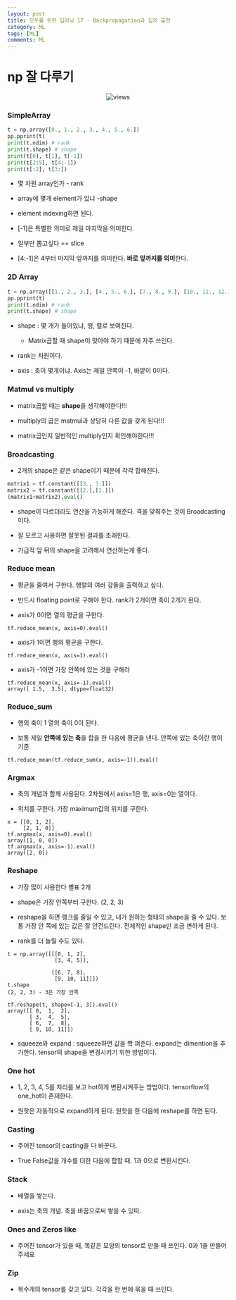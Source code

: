 ```yaml
---
layout: post
title: 모두를 위한 딥러닝 17 - Backpropagation과 딥의 출현
category: ML
tags: [ML]
comments: ML
---
```


# np 잘 다루기

<center>
<figure>
<img src="https://imgur.com/52jP6nu.png" alt="views">
<figcaption></figcaption>
</figure>
</center>


### SimpleArray

```python
t = np.array([0., 1., 2., 3., 4., 5., 6.])
pp.pprint(t)
print(t.ndim) # rank
print(t.shape) # shape
print(t[0], t[1], t[-1])
print(t[2:5], t[4:-1])
print(t[:2], t[3:])
```

- 몇 차원 array인가 - rank

- array에 몇개 element가 있냐 -shape

- element indexing하면 된다.

- [-1]은 특별한 의미로 제일 마지막을 의미한다.

- 일부만 뽑고싶다 == slice

- [4:-1]은 4부터 마지막 앞까지를 의미한다. **바로 앞까지를 의미**한다.

### 2D Array

```python
t = np.array([[1., 2., 3.], [4., 5., 6.], [7., 8., 9.], [10., 11., 12.]])
pp.pprint(t)
print(t.ndim) # rank
print(t.shape) # shape
```

- shape : 몇 개가 들어있냐, 행, 렬로 보여진다.
    - Matrix곱할 때 shape이 맞아야 하기 때문에 자주 쓰인다.

- rank는 차원이다.

- axis : 축이 몇개이냐. Axis는 제일 안쪽이 -1, 바깥이 0이다.

### Matmul vs multiply

- matrix곱할 때는 **shape**을 생각해야한다!!!

- multiply의 곱은 matmul과 상당히 다른 값을 갖게 된다!!!

- matrix곱인지 일반적인 multiply인지 확인해야한다!!!

### Broadcasting

- 2개의 shape은 같은 shape이기 때문에 각각 합해진다.

```python
matrix1 = tf.constant([[3., 3.]])
matrix2 = tf.constant([[2.],[2.]])
(matrix1+matrix2).eval()
```

- shape이 다르더라도 연산을 가능하게 해준다. 격을 맞춰주는 것이 Broadcasting이다.

- 잘 모르고 사용하면 잘못된 결과를 초래한다.

- 가급적 앞 뒤의 shape을 고려해서 연산하는게 좋다.


### Reduce mean

- 평균을 줄여서 구한다. 행렬의 여러 갚들을 출력하고 싶다. 

- 반드시 floating point로 구해야 한다. rank가 2개이면 축이 2개가 된다.

- axis가 0이면 열의 평균을 구한다.

```
tf.reduce_mean(x, axis=0).eval()
```

- axis가 1이면 행의 평균을 구한다.

```
tf.reduce_mean(x, axis=1).eval()
```

- axis가 -1이면 가장 안쪽에 있는 것을 구해라

```
tf.reduce_mean(x, axis=-1).eval()
array([ 1.5,  3.5], dtype=float32)
```

### Reduce_sum

- 행의 축이 1 열의 축이 0이 된다.

- 보통 제일 **안쪽에 있는 축**을 합을 한 다음에 평균을 낸다. 안쪽에 있는 축이란 행이 기준

```
tf.reduce_mean(tf.reduce_sum(x, axis=-1)).eval()
```

### Argmax

- 축의 개념과 함께 사용된다. 2차원에서 axis=1은 행, axis=0는 열이다.

- 위치를 구한다. 가장 maximum값의 위치를 구한다.

```
x = [[0, 1, 2],
     [2, 1, 0]]
tf.argmax(x, axis=0).eval()
array([1, 0, 0])
tf.argmax(x, axis=-1).eval()
array([2, 0])
```

### Reshape

- 가장 많이 사용한다 별표 2개

- shape은 가장 안쪽부터 구한다. (2, 2, 3)

- reshape을 하면 랭크를 줄일 수 있고, 내가 원하는 형태의 shape을 줄 수 있다. 보통 가장 안 쪽에 있는 값은 잘 안건드린다. 전체적인 shape만 조금 변하게 된다. 

- rank를 더 늘릴 수도 있다.

```
t = np.array([[[0, 1, 2], 
               [3, 4, 5]],
              
              [[6, 7, 8], 
               [9, 10, 11]]])
t.shape
(2, 2, 3) - 3은 가장 안쪽

tf.reshape(t, shape=[-1, 3]).eval()
array([[ 0,  1,  2],
       [ 3,  4,  5],
       [ 6,  7,  8],
       [ 9, 10, 11]])

```

- squeeze와 expand : squeeze하면 값을 쫙 펴준다. expand는 dimention을 추가한다. tensor의 shape을 변경시키기 위한 방법이다.

### One hot
- 1, 2, 3, 4, 5를 자리를 보고 hot하게 변환시켜주는 방법이다. tensorflow의 one_hot이 존재한다.

- 원핫은 자동적으로 expand하게 된다. 원핫을 한 다음에 reshape를 하면 된다.

### Casting

- 주어진 tensor의 casting을 다 바꾼다.

- True False값을 개수를 더한 다음에 합할 때. 1과 0으로 변환시킨다.

### Stack

- 배열을 쌓는다.

- axis는 축의 개념. 축을 바꿈으로써 쌓을 수 있따.

### Ones and Zeros like

- 주어진 tensor가 있을 때,  똑같은 모양의 tensor로 만들 때 쓰인다. 0과 1을 만들어주세요

### Zip

- 복수개의 tensor를 갖고 있다. 각각을 한 번에 묶을 때 쓰인다.